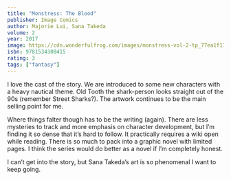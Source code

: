 ```yaml
---
title: "Monstress: The Blood"
publisher: Image Comics
author: Majorie Lui, Sana Takeda
volume: 2
year: 2017
image: https://cdn.wonderfulfrog.com/images/monstress-vol-2-tp_77ea1f170a.jpg
isbn: 9781534300415
rating: 3
tags: ["fantasy"]
---
```


I love the cast of the story. We are introduced to some new characters with a heavy nautical theme. Old Tooth the shark-person looks straight out of the 90s (remember Street Sharks?). The artwork continues to be the main selling point for me.

Where things falter though has to be the writing (again). There are less mysteries to track and more emphasis on character development, but I’m finding it so dense that it’s hard to follow. It practically requires a wiki open while reading. There is so much to pack into a graphic novel with limited pages. I think the series would do better as a novel if I’m completely honest.

I can’t get into the story, but Sana Takeda’s art is so phenomenal I want to keep going.
